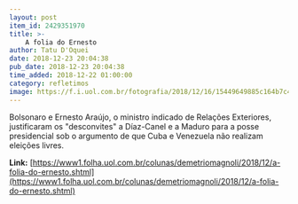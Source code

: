 ```yaml
---
layout: post
item_id: 2429351970
title: >-
    A folia do Ernesto
author: Tatu D'Oquei
date: 2018-12-23 20:04:38
pub_date: 2018-12-23 20:04:38
time_added: 2018-12-22 01:00:00
category: refletimos
image: https://f.i.uol.com.br/fotografia/2018/12/16/15449649885c164b7c43ece_1544964988_3x2_rt.jpg
---
```


Bolsonaro e Ernesto Araújo, o ministro indicado de Relações Exteriores, justificaram os "desconvites" a Díaz-Canel e a Maduro para a posse presidencial sob o argumento de que Cuba e Venezuela não realizam eleições livres.

**Link:** [https://www1.folha.uol.com.br/colunas/demetriomagnoli/2018/12/a-folia-do-ernesto.shtml](https://www1.folha.uol.com.br/colunas/demetriomagnoli/2018/12/a-folia-do-ernesto.shtml)

